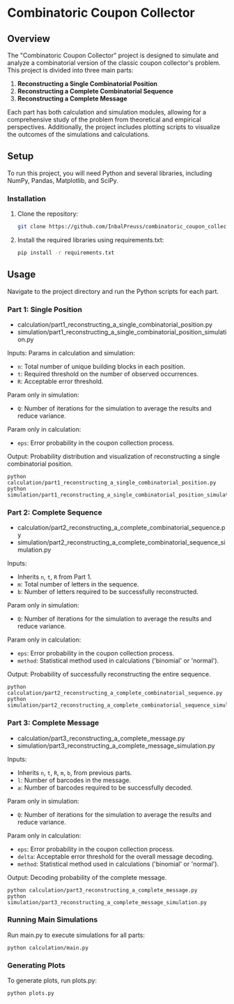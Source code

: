 # Combinatoric Coupon Collector

## Overview
The "Combinatoric Coupon Collector" project is designed to simulate and analyze a combinatorial version of the classic coupon collector's problem. This project is divided into three main parts:
1. **Reconstructing a Single Combinatorial Position**
2. **Reconstructing a Complete Combinatorial Sequence**
3. **Reconstructing a Complete Message**

Each part has both calculation and simulation modules, allowing for a comprehensive study of the problem from theoretical and empirical perspectives. Additionally, the project includes plotting scripts to visualize the outcomes of the simulations and calculations.

## Setup
To run this project, you will need Python and several libraries, including NumPy, Pandas, Matplotlib, and SciPy.

### Installation
1. Clone the repository:
   ```sh
   git clone https://github.com/InbalPreuss/combinatoric_coupon_collector.git

2. Install the required libraries using requirements.txt:
    ```sh
    pip install -r requirements.txt

## Usage
Navigate to the project directory and run the Python scripts for each part.

### Part 1: Single Position
* calculation/part1_reconstructing_a_single_combinatorial_position.py
* simulation/part1_reconstructing_a_single_combinatorial_position_simulation.py

Inputs:
Params in calculation and simulation:
* `n`: Total number of unique building blocks in each position.
* `t`: Required threshold on the number of observed occurrences.
* `R`: Acceptable error threshold.

Param only in simulation:
* `Q`: Number of iterations for the simulation to average the results and reduce variance.

Param only in calculation:
* `eps`: Error probability in the coupon collection process.

Output:
Probability distribution and visualization of reconstructing a single combinatorial position.

    python calculation/part1_reconstructing_a_single_combinatorial_position.py
    python simulation/part1_reconstructing_a_single_combinatorial_position_simulation.py

### Part 2: Complete Sequence
* calculation/part2_reconstructing_a_complete_combinatorial_sequence.py
* simulation/part2_reconstructing_a_complete_combinatorial_sequence_simulation.py

Inputs:
* Inherits `n`, `t`, `R` from Part 1.
* `m`: Total number of letters in the sequence.
* `b`: Number of letters required to be successfully reconstructed.

Param only in simulation:
* `Q`: Number of iterations for the simulation to average the results and reduce variance.

Param only in calculation:
* `eps`: Error probability in the coupon collection process.
* `method`: Statistical method used in calculations ('binomial' or 'normal').

Output:
Probability of successfully reconstructing the entire sequence.

    python calculation/part2_reconstructing_a_complete_combinatorial_sequence.py 
    python simulation/part2_reconstructing_a_complete_combinatorial_sequence_simulation.py

### Part 3: Complete Message
* calculation/part3_reconstructing_a_complete_message.py
* simulation/part3_reconstructing_a_complete_message_simulation.py

Inputs:
* Inherits `n`, `t`, `R`, `m`, `b`, from previous parts.
* `l`: Number of barcodes in the message.
* `a`: Number of barcodes required to be successfully decoded.

Param only in simulation:
* `Q`: Number of iterations for the simulation to average the results and reduce variance.

Param only in calculation:
* `eps`: Error probability in the coupon collection process.
* `delta`: Acceptable error threshold for the overall message decoding.
* `method`: Statistical method used in calculations ('binomial' or 'normal').

Output:
Decoding probability of the complete message.

    python calculation/part3_reconstructing_a_complete_message.py
    python simulation/part3_reconstructing_a_complete_message_simulation.py

### Running Main Simulations
Run main.py to execute simulations for all parts:

    python calculation/main.py

### Generating Plots
To generate plots, run plots.py:
   ```sh
   python plots.py
   ```


